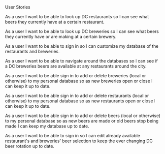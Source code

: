 User Stories

As a user I want to be able to look up DC restaurants so I can see what beers they currently have at a certain restaurant.

As a user I want to be able to look up DC breweries so I can see what beers they currently have or are making at a certain brewery.

As a user I want to be able to sign in so I can customize my database of the restaurants and breweries.

As a user I want to be able to navigate around the databases so I can see if a DC breweries beers are available at any restaurants around the city.

As a user I want to be able sign in to add or delete breweries (local or otherwise) to my personal database so as new breweries open or close I can keep it up to date.

As a user I want to be able sign in to add or delete restaurants (local or otherwise) to my personal database so as new restaurants open or close I can keep it up to date.

As a user I want to be able sign in to add or delete beers (local or otherwise) to my personal database so as new beers are made or old beers stop being made I can keep my database up to date.

As a user I want to be able to sign in so I can edit already available restaurant's and breweries' beer selection to keep the ever changing DC beer rotation up to date.
